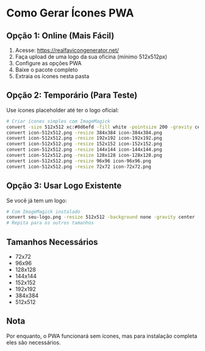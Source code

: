 # Como Gerar Ícones PWA

## Opção 1: Online (Mais Fácil)

1. Acesse: https://realfavicongenerator.net/
2. Faça upload de uma logo da sua oficina (mínimo 512x512px)
3. Configure as opções PWA
4. Baixe o pacote completo
5. Extraia os ícones nesta pasta

## Opção 2: Temporário (Para Teste)

Use ícones placeholder até ter o logo oficial:

```bash
# Criar ícones simples com ImageMagick
convert -size 512x512 xc:#0d6efd -fill white -pointsize 200 -gravity center -annotate +0+0 "GR" icon-512x512.png
convert icon-512x512.png -resize 384x384 icon-384x384.png
convert icon-512x512.png -resize 192x192 icon-192x192.png
convert icon-512x512.png -resize 152x152 icon-152x152.png
convert icon-512x512.png -resize 144x144 icon-144x144.png
convert icon-512x512.png -resize 128x128 icon-128x128.png
convert icon-512x512.png -resize 96x96 icon-96x96.png
convert icon-512x512.png -resize 72x72 icon-72x72.png
```

## Opção 3: Usar Logo Existente

Se você já tem um logo:

```bash
# Com ImageMagick instalado
convert seu-logo.png -resize 512x512 -background none -gravity center -extent 512x512 icon-512x512.png
# Repita para os outros tamanhos
```

## Tamanhos Necessários

- 72x72
- 96x96
- 128x128
- 144x144
- 152x152
- 192x192
- 384x384
- 512x512

## Nota

Por enquanto, o PWA funcionará sem ícones, mas para instalação completa eles são necessários.
